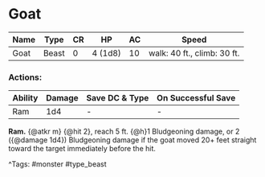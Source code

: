 # Goat

| Name | Type | CR | HP | AC | Speed |
|------|------|----|----|----|-------|
| Goat | Beast | 0 | 4 (1d8) | 10 | walk: 40 ft., climb: 30 ft. |

### Actions:

| Ability | Damage | Save DC & Type | On Successful Save |
|---------|--------|----------------|--------------------|
| Ram | 1d4 | - | - |


**Ram.** {@atkr m} {@hit 2}, reach 5 ft. {@h}1 Bludgeoning damage, or 2 ({@damage 1d4}) Bludgeoning damage if the goat moved 20+ feet straight toward the target immediately before the hit.

^Tags: #monster #type_beast